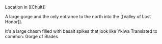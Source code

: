 Location in [[Chult]]

A large gorge and the only entrance to the north into the [[Valley of Lost Honor]].

It's a large chasm filled with basalt spikes that look like Yklwa
Translated to common: Gorge of Blades